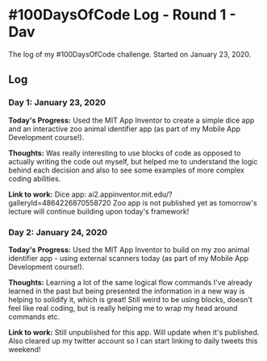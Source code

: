 # #100DaysOfCode Log - Round 1 - Dav

The log of my #100DaysOfCode challenge. Started on January 23, 2020.

## Log

### Day 1: January 23, 2020

**Today's Progress:** Used the MIT App Inventor to create a simple dice app and an interactive zoo animal identifier app (as part of my Mobile App Development course!).

**Thoughts:** Was really interesting to use blocks of code as opposed to actually writing the code out myself, but helped me to understand the logic behind each decision and also to see some examples of more complex coding abilities.

**Link to work:** Dice app: ai2.appinventor.mit.edu/?galleryId=4864226870558720 Zoo app is not published yet as tomorrow's lecture will continue building upon today's framework!

### Day 2: January 24, 2020

**Today's Progress:** Used the MIT App Inventor to build on my zoo animal identifier app - using external scanners today (as part of my Mobile App Development course!).

**Thoughts:** Learning a lot of the same logical flow commands I've already learned in the past but being presented the information in a new way is helping to solidify it, which is great! Still weird to be using blocks, doesn't feel like real coding, but is really helping me to wrap my head around commands etc.

**Link to work:** Still unpublished for this app. Will update when it's published. Also cleared up my twitter account so I can start linking to daily tweets this weekend!
